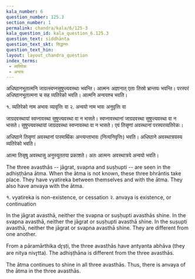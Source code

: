 ```yaml
---
kala_number: 6
question_number: 125.3
section_number: 1
permalink: chandra/kala/6/125-3
kala_question_id: kala_question_6.125.3
question_text: siddhānta
question_text_skt: सिद्धान्तः
question_text_hin: 
layout: layout_chandra_question
index_terms:
 - व्यतिरेकः
 - अन्वयः
---
```


<!-- skt-start -->
अधिष्ठानभूतात्मनि जाग्रत्स्वप्नसुषुप्त्यवस्थाः
भवन्ति। आत्मनः अज्ञानात् एताः तिस्रो भ्रान्तयः भवन्ति। परस्परं अधिष्ठानभूतात्मना च सह व्यतिरेको भवति। आत्मनि अन्वयश्च भवति।

<div class="footnote" markdown=1>
१. व्यतिरेको नाम अभावः व्यावृत्तिः वा  
२. अन्वयो नाम भावः अनुवृत्तिः वा
</div>

जाग्रदवस्थायां स्वप्नावस्था सुषुप्त्यवस्था वा न भासते। स्वप्नावस्थानां जाग्रदवस्था सुषुप्त्यवस्था वा न भासते। सुषुप्त्यवस्थायां जाग्रदवस्था स्वप्नावस्था वा न भासते। एवं तिसृणां अवस्थानां परस्परव्यतिरेकः। 

अधिष्ठाने तिसृणां अवस्थानां  पारमार्थिकः अन्त्यन्ताभावः (नित्यनिवृत्तिः) भवति।  अधिष्ठाने अवस्थात्रयस्य व्यतिरेको भवति। 

आत्मा तिसृषु अवस्थासु अनुस्यूततया प्रकाशते। अतः आत्मनः अवस्थात्रये अन्वयो भवति। 
<!-- skt-end -->

<!-- eng-start -->
The three avasthās -- jāgrat, svapna and suṣḥupti -- are seen in the 
adhiṣṭḥāna ātma. When the ātma is not known, these three bhrāntis
take place. They have vyatireka between themselves and with the ātma.
They also have anvaya with the ātma. 

<div class=footnote markdown=1>
<div class="translation-inline" markdown=1>
१. vyatireka is non-existence, or cessation  
२. anvaya is existence, or continuation
</div>
</div>

In the jāgrat avasthā, neither the svapna or suṣḥupti avasthās shine.
In the svapna avasthā, neither the jāgrat or suṣḥupti avasthā shine.
In the suṣupti avasthā, neither the jāgrat or svapna avasthā shine.
They are different from one another.

From a pāramārthika dr̥ṣṭi, the three avasthās have antyanta abhāva 
(they are nitya nivr̥tta). The adhiṣṭhāna is different from the three
avasthās. 

The ātma continues to shine in all three avasthās. Thus, there is anvaya
of the ātma in the three avasthās. 
<!-- eng-end -->
